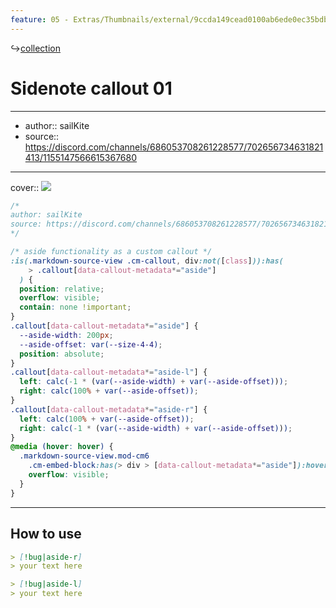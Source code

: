 ```yaml
---
feature: 05 - Extras/Thumbnails/external/9ccda149cead0100ab6ede0ec35bdb0f.png
---
```

↪[collection](collection.md)

# Sidenote callout 01

---

- author:: sailKite
- source:: https://discord.com/channels/686053708261228577/702656734631821413/1155147566615367680

---

cover:: ![](https://i.imgur.com/z64RVEY.png)

```css
/*
author: sailKite
source: https://discord.com/channels/686053708261228577/702656734631821413/1155147566615367680
*/

/* aside functionality as a custom callout */
:is(.markdown-source-view .cm-callout, div:not([class])):has(
    > .callout[data-callout-metadata*="aside"]
  ) {
  position: relative;
  overflow: visible;
  contain: none !important;
}
.callout[data-callout-metadata*="aside"] {
  --aside-width: 200px;
  --aside-offset: var(--size-4-4);
  position: absolute;
}
.callout[data-callout-metadata*="aside-l"] {
  left: calc(-1 * (var(--aside-width) + var(--aside-offset)));
  right: calc(100% + var(--aside-offset));
}
.callout[data-callout-metadata*="aside-r"] {
  left: calc(100% + var(--aside-offset));
  right: calc(-1 * (var(--aside-width) + var(--aside-offset)));
}
@media (hover: hover) {
  .markdown-source-view.mod-cm6
    .cm-embed-block:has(> div > [data-callout-metadata*="aside"]):hover {
    overflow: visible;
  }
}
```

---

## How to use

```md
> [!bug|aside-r]
> your text here
```

```md
> [!bug|aside-l]
> your text here
```
